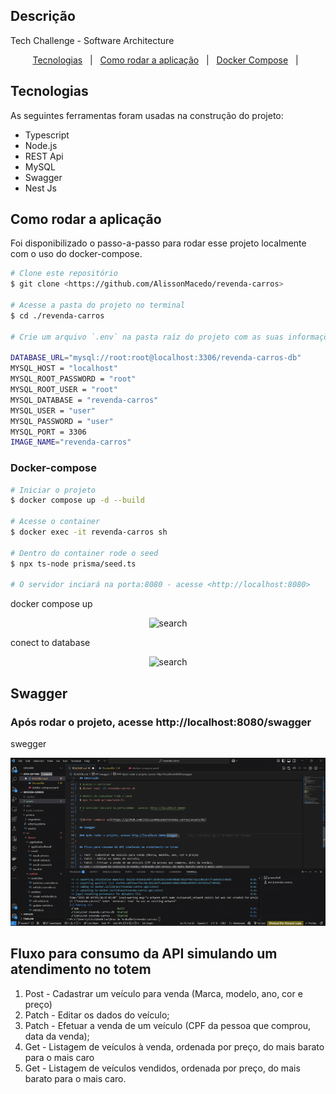 ## Descrição

Tech Challenge - Software Architecture

<p align="center">
  <a href="#tecnologias">Tecnologias</a> &#xa0; | &#xa0;
  <a href="#running">Como rodar a aplicação</a> &#xa0; | &#xa0;
  <a href="#docker-compose">Docker Compose</a> &#xa0; | &#xa0;
</p>

<h2 id="tecnologias"> Tecnologias </h2>

As seguintes ferramentas foram usadas na construção do projeto:

- Typescript
- Node.js
- REST Api
- MySQL
- Swagger
- Nest Js

<h2 id="running"> Como rodar a aplicação </h2>

Foi disponibilizado o passo-a-passo para rodar esse projeto localmente com o uso do docker-compose.

```bash
# Clone este repositório
$ git clone <https://github.com/AlissonMacedo/revenda-carros>

# Acesse a pasta do projeto no terminal
$ cd ./revenda-carros

# Crie um arquivo `.env` na pasta raíz do projeto com as suas informações:

DATABASE_URL="mysql://root:root@localhost:3306/revenda-carros-db"
MYSQL_HOST = "localhost"
MYSQL_ROOT_PASSWORD = "root"
MYSQL_ROOT_USER = "root"
MYSQL_DATABASE = "revenda-carros"
MYSQL_USER = "user"
MYSQL_PASSWORD = "user"
MYSQL_PORT = 3306
IMAGE_NAME="revenda-carros"

```

<h3 id="docker-compose"> Docker-compose </h3>

```bash
# Iniciar o projeto
$ docker compose up -d --build

# Acesse o container
$ docker exec -it revenda-carros sh

# Dentro do container rode o seed
$ npx ts-node prisma/seed.ts

# O servidor inciará na porta:8080 - acesse <http://localhost:8080>
```

<a>docker compose up</a>

<p align="center">
  <img src="./assets/01.gif" alt="search" title="search">
</p>

<a>conect to database</a>

<p align="center">
  <img src="./assets/02.gif" alt="search" title="search">
</p>

## Swagger

### Após rodar o projeto, acesse http://localhost:8080/swagger

<a>swegger</a>

<p align="center">
  <img src="./assets/03.gif" alt="search" title="search">
</p>

## Fluxo para consumo da API simulando um atendimento no totem

1. Post - Cadastrar um veículo para venda (Marca, modelo, ano, cor e preço)
2. Patch - Editar os dados do veículo;
3. Patch - Efetuar a venda de um veículo (CPF da pessoa que comprou, data da venda);
4. Get - Listagem de veículos à venda, ordenada por preço, do mais barato para o mais caro
5. Get - Listagem de veículos vendidos, ordenada por preço, do mais barato para o mais caro.
